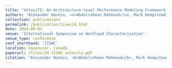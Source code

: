 ```yaml
---
title: "VelociTI: An Architecture-level Performance Modeling Framework for Trapped Ion Quantum Computers"
authors: "Alexander Hankin, <u>Abdulrahman Mahmoud</u>, Mark Hempstead, David Brooks, Gu-Yeon Wei"
collection: publications
permalink: /publication/iiswc24.html
date: 2024-09-01
venue: 'International Symposium on Workload Characterization'
venue_type: conference
conf_shorthand: 'IISWC'
location: Vancouver, Canada 
paperurl: /files/24-IISWC-velocity.pdf
citation: "Alexander Hankin, <b>Abdulrahman Mahmoud</b>, Mark Hempstead, David Brooks, Gu-Yeon Wei. 2024. &quot;VelociTI: An Architecture-level Performance Modeling Framework for Trapped Ion Quantum Computers,&quot; <i>International Symposium on Workload Characterization (IISWC)</i>, Vancouver, Canada 2024."
---
```


